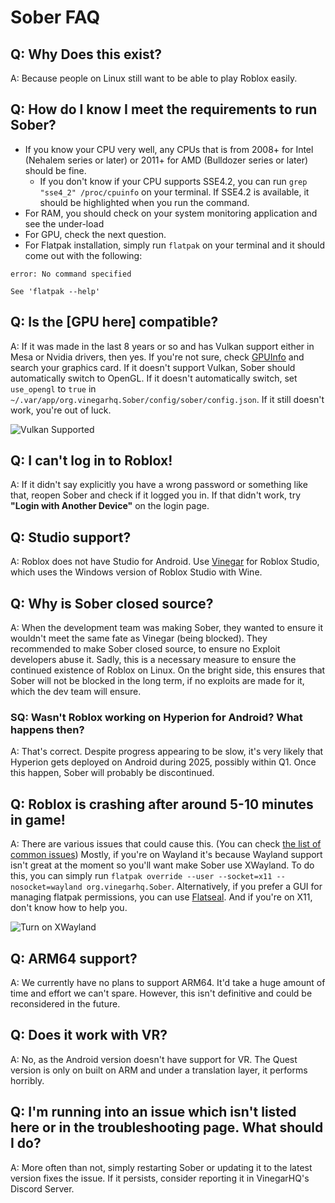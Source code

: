 # Sober FAQ


## Q: Why Does this exist?
A: Because people on Linux still want to be able to play Roblox easily.


## Q: How do I know I meet the requirements to run Sober?
- If you know your CPU very well, any CPUs that is from 2008+ for Intel (Nehalem series or later) or 2011+ for AMD (Bulldozer series or later) should be fine.
    - If you don't know if your CPU supports SSE4.2, you can run `grep "sse4_2" /proc/cpuinfo` on your terminal. If SSE4.2 is available, it should be highlighted when you run the command.
- For RAM, you should check on your system monitoring application and see the under-load 
- For GPU, check the next question.
- For Flatpak installation, simply run `flatpak` on your terminal and it should come out with the following:

```console
error: No command specified

See 'flatpak --help'
```

## Q: Is the [GPU here] compatible?
A: If it was made in the last 8 years or so and has Vulkan support either in Mesa or Nvidia drivers, then yes. If you're not sure, check [GPUInfo](https://vulkan.gpuinfo.org/) and search your graphics card. If it doesn't support Vulkan, Sober should automatically switch to OpenGL. If it doesn't automatically switch, set `use_opengl` to `true` in `~/.var/app/org.vinegarhq.Sober/config/sober/config.json`. If it still doesn't work, you're out of luck.

![Vulkan Supported](./vulkaninfo.png)

## Q: I can't log in to Roblox!
A: If it didn't say explicitly you have a wrong password or something like that, reopen Sober and check if it logged you in. If that didn't work, try **"Login with Another Device"** on the login page.



## Q: Studio support?
A: Roblox does not have Studio for Android. Use [Vinegar](https://vinegarhq.org/) for Roblox Studio, which uses the Windows version of Roblox Studio with Wine.



## Q: Why is Sober closed source?
A: When the development team was making Sober, they wanted to ensure it wouldn't meet the same fate as Vinegar (being blocked). They recommended to make Sober closed source, to ensure no Exploit developers abuse it. Sadly, this is a necessary measure to ensure the continued existence of Roblox on Linux. On the bright side, this ensures that Sober will not be blocked in the long term, if no exploits are made for it, which the dev team will ensure.

### SQ: Wasn't Roblox working on Hyperion for Android? What happens then?
A: That's correct. Despite progress appearing to be slow, it's very likely that Hyperion gets deployed on Android during 2025, possibly within Q1. Once this happen, Sober will probably be discontinued.



## Q: Roblox is crashing after around 5-10 minutes in game!
A: There are various issues that could cause this. (You can check [the list of common issues](../Troubleshooting/index.md#known-general-issues)) Mostly, if you're on Wayland it's because Wayland support isn't great at the moment so you'll want make Sober use XWayland. To do this, you can simply run ```flatpak override --user --socket=x11 --nosocket=wayland org.vinegarhq.Sober```. Alternatively, if you prefer a GUI for managing flatpak permissions, you can use [Flatseal](https://flathub.org/apps/com.github.tchx84.Flatseal). And if you're on X11, don't know how to help you.

![Turn on XWayland](./xwaylandforever.png)



## Q: ARM64 support?
A: We currently have no plans to support ARM64. It'd take a huge amount of time and effort we can't spare. However, this isn't definitive and could be reconsidered in the future.


## Q: Does it work with VR?
A: No, as the Android version doesn't have support for VR. The Quest version is only on built on ARM and under a translation layer, it performs horribly.


## Q: I'm running into an issue which isn't listed here or in the troubleshooting page. What should I do?
A: More often than not, simply restarting Sober or updating it to the latest version fixes the issue. If it persists, consider reporting it in VinegarHQ's Discord Server.
